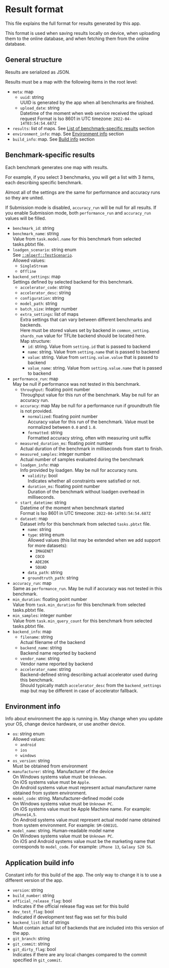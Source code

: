# Result format

This file explains the full format for results generated by this app.

This format is used when saving results locally on device, when uploading them to the online database,
and when fetching them from the online database.

## General structure

Results are serialized as JSON.

Results must be a map with the following items in the root level:

* `meta`: map
  * `uuid`: string  
  UUID is generated by the app when all benchmarks are finished.
  * `upload_date`: string  
  Datetime of the moment when web service received the upload request
  Format is Iso 8601 in UTC timezone: `2022-04-14T03:54:54.687Z`
* `results`: list of maps. See [List of benchmark-specific results](#benchmark-specific-results) section
* `environment_info`: map. See [Environment info](#environment-info) section
* `build_info`: map. See [Build info](#application-build-info) section

## Benchmark-specific results

Each benchmark generates one map with results.

For example, if you select 3 benchmarks, you will get a list with 3 items, each describing specific benchmark.

Almost all of the settings are the same for performance and accuracy runs so they are united.

If Submission mode is disabled, `accuracy_run` will be null for all results.
If you enable Submission mode, both `performance_run` and `accuracy_run` values will be filled.

* `benchmark_id`: string
* `benchmark_name`: string  
  Value from `task.model.name` for this benchmark from selected tasks.pbtxt file.
* `loadgen_scenario`: string enum  
  See [`::mlperf::TestScenario`](https://github.com/mlcommons/inference/blob/a67f9f34bcc4439af4740095958c23380f9b284b/loadgen/test_settings.h#L38).  
  Allowed values:
  * `SingleStream`
  * `Offline`
* `backend_settings`: map  
  Settings defined by selected backend for this benchmark.
  * `accelerator_code`: string
  * `accelerator_desc`: string
  * `configuration`: string
  * `model_path`: string
  * `batch_size`: integer number
  * `extra_settings`: list of maps  
    Extra settings that can vary between different benchmarks and backends.  
    Here must be stored values set by backend in `common_setting`.  
    `shards_num` value for TFLite backend should be located here.  
    Map structure:
    * `id`: string. Value from `setting.id` that is passed to backend
    * `name`: string. Value from `setting.name` that is passed to backend
    * `value`: string. Value from `setting.value.value` that is passed to backend
    * `value_name`: string. Value from `setting.value.name` that is passed to backend
* `performance_run`: map  
  May be null if performance was not tested in this benchmark.
  * `throughput`: floating point number  
    Throughput value for this run of the benchmark.
    May be null for an accuracy run.
  * `accuracy`: map
    May be null for a performance run if groundtruth file is not provided.
    * `normalized`: floating point number  
      Accuracy value for this run of the benchmark.
      Value must be normalized between `0.0` and `1.0`.
    * `formatted`: string  
      Formatted accuracy string, often with measuring unit suffix
  * `measured_duration_ms`: floating point number  
    Actual duration of the benchmark in milliseconds from start to finish.
  * `measured_samples`: integer number  
    Actual number of samples evaluated during the benchmark
  * `loadgen_info`: map  
    Info provided by loadgen. May be null for accuracy runs.
    * `validity`: bool  
      Indicates whether all constraints were satisfied or not.
    * `duration_ms`: floating point number  
      Duration of the benchmark without loadgen overhead in milliseconds.
  * `start_datetime`: string  
    Datetime of the moment when benchmark started  
    Format is Iso 8601 in UTC timezone: `2022-04-14T03:54:54.687Z`
  * `dataset`: map  
    Dataset info for this benchmark from selected `tasks.pbtxt` file.
    * `name`: string
    * `type`: string enum  
      Allowed values (this list may be extended when we add support for more datasets):
      * `IMAGENET`
      * `COCO`
      * `ADE20K`
      * `SQUAD`
    * `data_path`: string
    * `groundtruth_path`: string
* `accuracy_run`: map  
  Same as `performance_run`.
  May be null if accuracy was not tested in this benchmark.
* `min_duration`: floating point number  
  Value from `task.min_duration` for this benchmark from selected tasks.pbtxt file.
* `min_samples`: integer number  
  Value from `task.min_query_count` for this benchmark from selected tasks.pbtxt file.
* `backend_info`: map
  * `filename`: string  
    Actual filename of the backend
  * `backend_name`: string  
    Backend name reported by backend
  * `vendor_name`: string  
    Vendor name reported by backend
  * `accelerator_name`: string  
    Backend-defined string describing actual accelerator used during this benchmark.  
    Should typically match `accelerator_desc` from the `backend_settings` map but may be different in case of accelerator fallback.

## Environment info

Info about environment the app is running in. May change when you update your OS, change device hardware, or use another device.

* `os`: string enum  
  Allowed values:
  * `android`
  * `ios`
  * `windows`
* `os_version`: string  
  Must be obtained from environment
* `manufacturer`: string. Manufacturer of the device  
  On Windows systems value must be `Unknown`.  
  On iOS systems value must be `Apple`.  
  On Android systems value must represent actual manufacturer name obtained from system environment.
* `model_code`: string. Manufacturer-defined model code  
  On Windows systems value must be `Unknown PC`.  
  On iOS systems value must be Apple Machine name. For example: `iPhone14,5`.  
  On Android systems value must represent actual model name obtained from system environment. For example: `SM-G981U1`.
* `model_name`: string. Human-readable model name  
  On Windows systems value must be `Unknown PC`.  
  On iOS and Android systems value must be the marketing name that corresponds to `model_code`. For example: `iPhone 13`, `Galaxy S20 5G`.

## Application build info

Constant info for this build of the app. The only way to change it is to use a different version of the app.

* `version`: string
* `build_number`: string
* `official_release_flag`: bool  
  Indicates if the official release flag was set for this build
* `dev_test_flag`: bool  
  Indicated if development test flag was set for this build
* `backend_list`: list of strings  
  Must contain actual list of backends that are included into this version of the app.
* `git_branch`: string
* `git_commit`: string
* `git_dirty_flag`: bool  
  Indicates if there are any local changes compared to the commit specified in `git_commit`.

